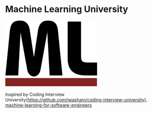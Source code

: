# Machine Learning University

![Machine learning image](https://github.com/iamsiva11/Big-Notebook-of-MachineLearning/blob/master/img/mld-logo2.png)

Inspired by Coding Interview University(https://github.com/jwasham/coding-interview-university), [machine-learning-for-software-engineers](https://github.com/ZuzooVn/machine-learning-for-software-engineers)
